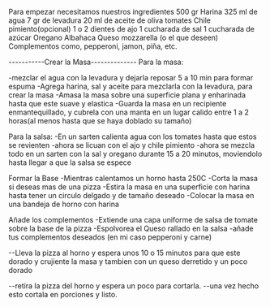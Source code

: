 Para empezar necesitamos nuestros ingredientes
500 gr Harina
325 ml de agua
7 gr de levadura
20 ml de aceite de oliva
tomates
Chile pimiento(opcional)
1 o 2 dientes de ajo
1 cucharada de sal
1 cucharada de azúcar
 Oregano
 Albahaca
Queso mozzarella (o el que deseen)
Complementos como, pepperoni, jamon, piña, etc.

-----------Crear la Masa--------------
Para la masa:
 
 -mezclar el agua con la levadura y dejarla reposar 5 a 10 min para formar espuma
 -Agrega harina, sal y aceite para mezclarla con la levadura, para crear la masa
 -Amasa la masa sobre una superficie plana y enharinada hasta que este suave y elastica
 -Guarda la masa en un recipiente enmantequillado, y cubrela con una manta en un lugar calido entre 1 a 2 horas(al menos hasta que se haya doblado su tamaño)

Para la salsa:
-En un sarten calienta agua con los tomates hasta que estos se revienten
-ahora se licuan con el ajo y chile pimiento
-ahora se mezcla todo en un sarten con la sal y oregano durante 15 a 20 minutos, moviendolo hasta llegar a que la salsa se espece

Formar la Base 
-Mientras calentamos un horno hasta 250C
-Corta la masa si deseas mas de una pizza
-Estira la masa en una superficie con harina hasta tener un circulo delgado y de tamaño deseado
-Colocar la masa en una bandeja de horno con harina

Añade los complementos
-Extiende una capa uniforme de salsa de tomate sobre la base de la pizza
-Espolvorea el Queso rallado en la salsa
-añade tus complementos deseados (en mi caso pepperoni y carne)

--Lleva la pizza al horno y espera unos 10 o 15 minutos para que este dorado y crujiente la masa y tambien con un queso derretido y un poco dorado

--retira la pizza del horno y espera un poco para cortarla.
--una vez hecho esto cortala en porciones y listo.